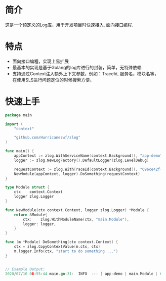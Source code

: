 # 简介

这是一个预定义的Log库，用于开发项目时快速接入. 面向接口编程.



# 特点

* 面向接口编程，实现上易扩展
* 最基本的实现是基于Golang的log库进行的封装，简单，无特殊依赖.
* 支持通过Context注入额外上下文参数，例如：TraceId, 服务名，模块名等，在使用SLS进行问题定位的时候搜索方便。


# 快速上手

```Go
package main

import (
	"context"

	"github.com/Hurricanezwf/zlog"
)

func main() {
	appContext := zlog.WithServiceName(context.Background(), "app-demo")
	logger := zlog.NewLogFactory().DefaultLogger(zlog.LevelDebug)

	requestContext := zlog.WithTraceId(context.Background(), "696ce42f-a56c-40a7-accf-035671b81ca6")
	NewModule(appContext, logger).DoSomething(requestContext)
}

type Module struct {
	ctx    context.Context
	logger zlog.Logger
}

func NewModule(ctx context.Context, logger zlog.Logger) *Module {
	return &Module{
		ctx:    zlog.WithModuleName(ctx, "main.Module"),
		logger: logger,
	}
}

func (m *Module) DoSomething(ctx context.Context) {
	ctx = zlog.CopyContextValue(m.ctx, ctx)
	m.logger.Info(ctx, "start to do something ...")
}


// Example Output:
2020/07/10 08:55:44 main.go:31:  INFO  --- [ app-demo | main.Module | 696ce42f-a56c-40a7-accf-035671b81ca6 ] :   start to do something ...
```
